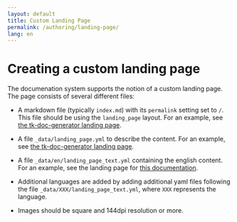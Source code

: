 ```yaml
---
layout: default
title: Custom Landing Page
permalink: /authoring/landing-page/
lang: en
---
```


# Creating a custom landing page

The documenation system supports the notion of a custom landing page. The page consists of several different files:

- A markdown file (typically `index.md`) with its `permalink` setting set to `/`.
  This file should be using the `landing_page` layout. For an example, see
  [the tk-doc-generator landing page](https://github.com/shotgunsoftware/tk-doc-generator/blob/master/docs/index.md).

- A file `_data/landing_page.yml` to describe the content. For an example, 
  see [the tk-doc-generator landing page](https://github.com/shotgunsoftware/tk-doc-generator/blob/master/docs/_data/landing_page.yml).

- A file `_data/en/landing_page_text.yml` containing the english content. For an example, see 
  the landing page for [this documentation](https://github.com/shotgunsoftware/tk-doc-generator/blob/master/docs/_data/en/landing_page_text.yml).

- Additional languages are added by adding additional yaml files following the file `_data/XXX/landing_page_text.yml`, where `XXX` represents the language.

- Images should be square and 144dpi resolution or more.